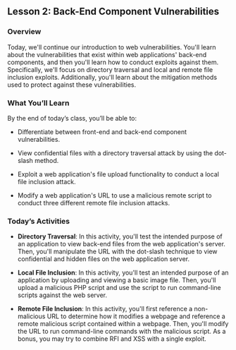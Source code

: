 ## Lesson 2: Back-End Component Vulnerabilities 
 
### Overview

Today, we'll continue our introduction to web vulnerabilities. You'll learn about the vulnerabilities that exist within web applications' back-end components, and then you'll learn how to conduct exploits against them. Specifically, we'll focus on directory traversal and local and remote file inclusion exploits. Additionally, you'll learn about the mitigation methods used to protect against these vulnerabilities.
 
### What You’ll Learn
 
By the end of today’s class, you’ll be able to:
 
* Differentiate between front-end and back-end component vulnerabilities.

* View confidential files with a directory traversal attack by using the dot-slash method.

* Exploit a web application's file upload functionality to conduct a local file inclusion attack.

* Modify a web application's URL to use a malicious remote script to conduct three different remote file inclusion attacks.

### Today’s Activities

* **Directory Traversal**: In this activity, you'll test the intended purpose of an application to view back-end files from the web application's server. Then, you'll manipulate the URL with the dot-slash technique to view confidential and hidden files on the web application server.

* **Local File Inclusion**: In this activity, you'll test an intended purpose of an application by uploading and viewing a basic image file. Then, you'll upload a malicious PHP script and use the script to run command-line scripts against the web server.

* **Remote File Inclusion**: In this activity, you'll first reference a non-malicious URL to determine how it modifies a webpage and reference a remote malicious script contained within a webpage. Then, you'll modify the URL to run command-line commands with the malicious script. As a bonus, you may try to combine RFI and XSS with a single exploit.
